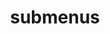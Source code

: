 ---
layout: page
title: submenus
nav: true
dropdown: true
published: false
children: 
    - title: publications
      permalink: /publications/
    - title: divider
    - title: projects
      permalink: /projects/
---